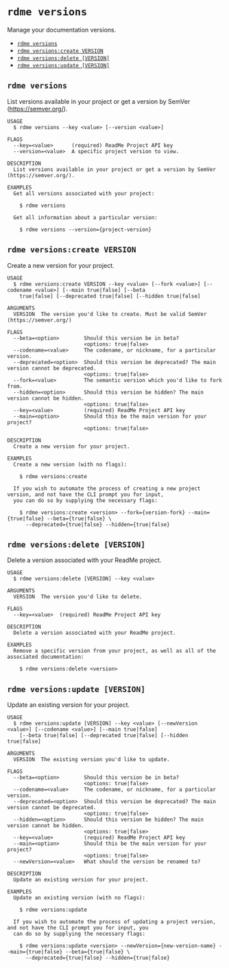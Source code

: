 `rdme versions`
===============

Manage your documentation versions.

* [`rdme versions`](#rdme-versions)
* [`rdme versions:create VERSION`](#rdme-versionscreate-version)
* [`rdme versions:delete [VERSION]`](#rdme-versionsdelete-version)
* [`rdme versions:update [VERSION]`](#rdme-versionsupdate-version)

## `rdme versions`

List versions available in your project or get a version by SemVer (https://semver.org/).

```
USAGE
  $ rdme versions --key <value> [--version <value>]

FLAGS
  --key=<value>      (required) ReadMe Project API key
  --version=<value>  A specific project version to view.

DESCRIPTION
  List versions available in your project or get a version by SemVer (https://semver.org/).

EXAMPLES
  Get all versions associated with your project:

    $ rdme versions

  Get all information about a particular version:

    $ rdme versions --version={project-version}
```

## `rdme versions:create VERSION`

Create a new version for your project.

```
USAGE
  $ rdme versions:create VERSION --key <value> [--fork <value>] [--codename <value>] [--main true|false] [--beta
    true|false] [--deprecated true|false] [--hidden true|false]

ARGUMENTS
  VERSION  The version you'd like to create. Must be valid SemVer (https://semver.org/)

FLAGS
  --beta=<option>        Should this version be in beta?
                         <options: true|false>
  --codename=<value>     The codename, or nickname, for a particular version.
  --deprecated=<option>  Should this version be deprecated? The main version cannot be deprecated.
                         <options: true|false>
  --fork=<value>         The semantic version which you'd like to fork from.
  --hidden=<option>      Should this version be hidden? The main version cannot be hidden.
                         <options: true|false>
  --key=<value>          (required) ReadMe Project API key
  --main=<option>        Should this be the main version for your project?
                         <options: true|false>

DESCRIPTION
  Create a new version for your project.

EXAMPLES
  Create a new version (with no flags):

    $ rdme versions:create

  If you wish to automate the process of creating a new project version, and not have the CLI prompt you for input,
  you can do so by supplying the necessary flags:

    $ rdme versions:create <version> --fork={version-fork} --main={true|false} --beta={true|false} \
      --deprecated={true|false} --hidden={true|false}
```

## `rdme versions:delete [VERSION]`

Delete a version associated with your ReadMe project.

```
USAGE
  $ rdme versions:delete [VERSION] --key <value>

ARGUMENTS
  VERSION  The version you'd like to delete.

FLAGS
  --key=<value>  (required) ReadMe Project API key

DESCRIPTION
  Delete a version associated with your ReadMe project.

EXAMPLES
  Remove a specific version from your project, as well as all of the associated documentation:

    $ rdme versions:delete <version>
```

## `rdme versions:update [VERSION]`

Update an existing version for your project.

```
USAGE
  $ rdme versions:update [VERSION] --key <value> [--newVersion <value>] [--codename <value>] [--main true|false]
    [--beta true|false] [--deprecated true|false] [--hidden true|false]

ARGUMENTS
  VERSION  The existing version you'd like to update.

FLAGS
  --beta=<option>        Should this version be in beta?
                         <options: true|false>
  --codename=<value>     The codename, or nickname, for a particular version.
  --deprecated=<option>  Should this version be deprecated? The main version cannot be deprecated.
                         <options: true|false>
  --hidden=<option>      Should this version be hidden? The main version cannot be hidden.
                         <options: true|false>
  --key=<value>          (required) ReadMe Project API key
  --main=<option>        Should this be the main version for your project?
                         <options: true|false>
  --newVersion=<value>   What should the version be renamed to?

DESCRIPTION
  Update an existing version for your project.

EXAMPLES
  Update an existing version (with no flags):

    $ rdme versions:update

  If you wish to automate the process of updating a project version, and not have the CLI prompt you for input, you
  can do so by supplying the necessary flags:

    $ rdme versions:update <version> --newVersion={new-version-name} --main={true|false} --beta={true|false} \
      --deprecated={true|false} --hidden={true|false}
```
